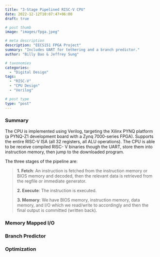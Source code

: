 ```yaml
---
title: "3-Stage Pipelined RISC-V CPU"
date: 2022-12-12T10:07:47+06:00
draft: true

# post thumb
image: "images/fpga.jpeg"

# meta description
description: "EECS151 FPGA Project"
summary: "Includes UART for tethering and a branch predictor."
author: "Billy Bao & Jeffrey Sung"

# taxonomies
categories: 
  - "Digital Design"
tags:
  - "RISC-V"
  - "CPU Design"
  - "Verilog"

# post type
type: "post"
---
```


### Summary
The CPU is implemented using Verilog, targeting the Xilinx PYNQ platform (a PYNQ-Z1 development board with a Zynq 7000-series FPGA). Supports the entire RISC-V ISA (all 32 registers, all ALU operations). The CPU is able to be receive compiled RISC- V binaries though the UART, store them into instruction memory, then jump to the downloaded program.

The three stages of the pipeline are:
>**1. Fetch**:  An instruction is fetched from the instruction memory or BIOS memory and decoded, then the relevant data is retrieved from the regfile or immediate generator.
>
>**2. Execute**:  The instruction is executed.
>
>**3. Memory**: We have BIOS memory, instruction memory, data memory, and I/O which we read/write to accordingly and then the final output is committed (written back).

### Memory Mapped I/O

### Branch Predictor

### Optimization